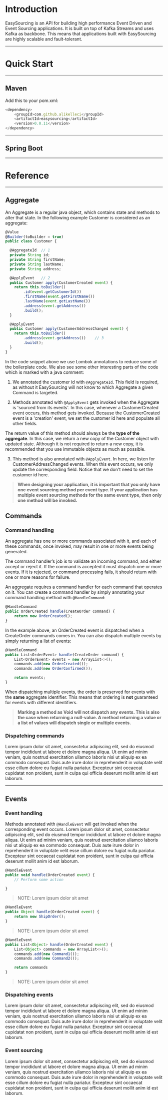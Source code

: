 # Introduction
EasySourcing is an API for building high performance Event Driven and Event Sourcing applications. It is built on top of Kafka Streams and uses Kafka as backbone. This means that applications built with EasySourcing are highly scalable and fault-tolerant.



 - - - -

# Quick Start


- - - -

## Maven
Add this to your pom.xml:

```javascript
<dependency>
    <groupId>com.github.alikelleci</groupId>
    <artifactId>easysourcing</artifactId>
    <version>0.0.11</version>
</dependency>
 ``` 
- - - -

## Spring Boot


- - - -


# Reference

 - - - -
## Aggregate
An Aggregate is a regular java object, which contains state and methods to alter that state. In the following example Customer is considered as an aggregate: 


```javascript
@Value
@Builder(toBuilder = true)
public class Customer {

  @AggregateId  // 1
  private String id;  
  private String firstName;
  private String lastName;
  private String address;

  @ApplyEvent   // 2
  public Customer apply(CustomerCreated event) {
    return this.toBuilder()
        .id(event.getCustomerId())
        .firstName(event.getFirstName())
        .lastName(event.getLastName())
        .address(event.getAddress())
        .build();
  }

  @ApplyEvent   
  public Customer apply(CustomerAddressChanged event) {
    return this.toBuilder()
        .address(event.getAddress())    // 3
        .build();
  }
}
 ``` 

In the code snippet above we use Lombok annotations to reduce some of the boilerplate code. We also see some other interesting parts of the code which is marked with a java comment:

1. We annotated the customer id with `@AggregateId`. This field is required, as without it EasySourcing will not know to which Aggregate a given Command is targeted.

2. Methods annotated with `@ApplyEvent` gets invoked when the Aggregate is 'sourced from its events'. In this case, whenever a CustomerCreated event occurs, this method gets invoked. Because the CustomerCreated event is a 'creation' event, we set the customer id here and populate all other  fields.

  The return value of this method should always be the **type of the aggregate**. In this case, we return a new copy of the Customer object with updated state. Although it is not required to return a new copy, it is recommended that you use immutable objects as much as possible. 


3. This method is also annotated with `@ApplyEvent`. In here, we listen for CustomerAddressChanged events. When this event occurs, we only update the corresponding field. Notice that we don't need to set the customer id here.

> **When designing your application, it is important that you only have one event sourcing method per event type. If your application has multiple event sourcing methods for the same event type, then only one method will be invoked.**

## Commands


### Command handling
An aggregate has one or more commands associated with it, and each of these commands, once invoked, may result in one or more events being generated.

The command handler’s job is to validate an incoming command, and either accept or reject it. If the command is accepted it must dispatch one or more events. If it is rejected, or command processing fails, it should return with one or more reasons for failure.

An aggregate requires a command handler for each command that operates on it. You can create a command handler by simply annotating your command handling method with `@HandleCommand`:

```javascript
@HandleCommand
public OrderCreated handle(CreateOrder command) {
    return new OrderCreated();
}
 ``` 
In the example above, an OrderCreated event is dispatched when a CreateOrder commands comes in. You can also dispatch multiple events by simply returning a list of events:

```javascript
@HandleCommand
public List<OrderEvent> handle(CreateOrder command) {
    List<OrderEvent> events = new ArrayList<>();
    commands.add(new OrderCreated());
    commands.add(new OrderConfirmed());

    return events;
}
 ``` 

When dispatching multiple events, the order is preserved for events with the **same** aggregate identifier. This means that ordering is **not** guaranteed for events with different identifiers.


> **Marking a method as Void will not dispatch any events. This is also the case when returning a null-value. A method returning a value or a list of values will dispatch single or multiple events.**

### Dispatching commands
Lorem ipsum dolor sit amet, consectetur adipiscing elit, sed do eiusmod tempor incididunt ut labore et dolore magna aliqua. Ut enim ad minim veniam, quis nostrud exercitation ullamco laboris nisi ut aliquip ex ea commodo consequat. Duis aute irure dolor in reprehenderit in voluptate velit esse cillum dolore eu fugiat nulla pariatur. Excepteur sint occaecat cupidatat non proident, sunt in culpa qui officia deserunt mollit anim id est laborum.

 - - - -

## Events
### Event handling 
Methods annotated with `@HandleEvent` will get invoked when the corresponding event occurs.
Lorem ipsum dolor sit amet, consectetur adipiscing elit, sed do eiusmod tempor incididunt ut labore et dolore magna aliqua. Ut enim ad minim veniam, quis nostrud exercitation ullamco laboris nisi ut aliquip ex ea commodo consequat. Duis aute irure dolor in reprehenderit in voluptate velit esse cillum dolore eu fugiat nulla pariatur. Excepteur sint occaecat cupidatat non proident, sunt in culpa qui officia deserunt mollit anim id est laborum.


```javascript
@HandleEvent
public void handle(OrderCreated event) {
    // Perform some action

}
 ``` 

> NOTE: Lorem ipsum dolor sit amet

```javascript
@HandleEvent
public Object handle(OrderCreated event) {
    return new ShipOrder();
}
 ``` 

> NOTE: Lorem ipsum dolor sit amet


```javascript
@HandleEvent
public List<Object> handle(OrderCreated event) {
    List<Object> commands = new ArrayList<>();
    commands.add(new Command1());
    commands.add(new Command2());

    return commands
}
 ``` 

> NOTE: Lorem ipsum dolor sit amet


### Dispatching events
Lorem ipsum dolor sit amet, consectetur adipiscing elit, sed do eiusmod tempor incididunt ut labore et dolore magna aliqua. Ut enim ad minim veniam, quis nostrud exercitation ullamco laboris nisi ut aliquip ex ea commodo consequat. Duis aute irure dolor in reprehenderit in voluptate velit esse cillum dolore eu fugiat nulla pariatur. Excepteur sint occaecat cupidatat non proident, sunt in culpa qui officia deserunt mollit anim id est laborum.


### Event sourcing
Lorem ipsum dolor sit amet, consectetur adipiscing elit, sed do eiusmod tempor incididunt ut labore et dolore magna aliqua. Ut enim ad minim veniam, quis nostrud exercitation ullamco laboris nisi ut aliquip ex ea commodo consequat. Duis aute irure dolor in reprehenderit in voluptate velit esse cillum dolore eu fugiat nulla pariatur. Excepteur sint occaecat cupidatat non proident, sunt in culpa qui officia deserunt mollit anim id est laborum.
